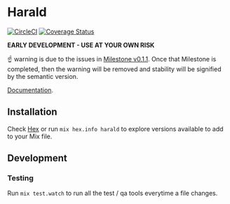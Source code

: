# Harald

[![CircleCI](https://circleci.com/gh/verypossible/harald.svg?style=svg)](https://circleci.com/gh/verypossible/harald)
[![Coverage Status](https://coveralls.io/repos/github/verypossible/harald/badge.svg)](https://coveralls.io/github/verypossible/harald)

**EARLY DEVELOPMENT - USE AT YOUR OWN RISK**

:point_up: warning is due to the issues in [Milestone
v0.1.1](https://github.com/verypossible/harald/milestone/5). Once that
Milestone is completed, then the warning will be removed and stability will be
signified by the semantic version.

[Documentation](https://hexdocs.pm/harald).

## Installation

Check [Hex](https://hex.pm/packages/harald) or run `mix hex.info harald` to explore versions available to add to your Mix file.

## Development

### Testing

Run `mix test.watch` to run all the test / qa tools everytime a file changes.
